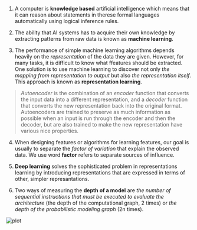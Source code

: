 1. A computer is **knowledge based** artificial intelligence which means that it can reason about statements in therese formal languages automatically using logical inference rules.

2. The ability that AI systems has to acquire their own knowledge by extracting patterns from raw data is known as **machine learning**.

3. The performance of simple machine learning algorithms depends heavily on the *representation* of the data they are given. However, for many tasks, it is difficult to know what ffeatures should be extracted. One solution is to use machine learning to discover not only *the mapping from representation to output* but also *the representation itself*. This approach is known as **representation learning**.
> *Autoencoder* is the combination of an *encoder* function that converts the input data into a different representation, and a *decoder* function that converts the new representation back into the original format. Autoencoders are trained to preserve as much information as possible when an input is run through the encoder and then the decoder, but are also trained to make the new representation have various nice properties. 

4. When designing features or algorithms for learning features, our goal is usually to separate the *factor of variation* that explain the observed data. We use word **factor** refers to separate sources of influence. 

5. **Deep learning** solves the sophisticated problem in representations learning by introducing representations that are expressed in terms of other, simpler represantations. 

6. Two ways of measuring the **depth of a model** are *the number of sequential instructions that must be executed to evaluate the architecture* (the depth of the computational graph, 2 times) or *the depth of the probabilistic modeling graph* (2n times).

![plot](https://github.com/yueguo-50/ReasingNotes/Pic/figure1.5flowcharts.png)

